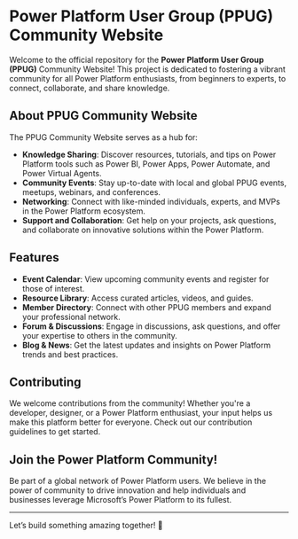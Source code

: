 # Power Platform User Group (PPUG) Community Website

Welcome to the official repository for the **Power Platform User Group (PPUG)** Community Website! This project is dedicated to fostering a vibrant community for all Power Platform enthusiasts, from beginners to experts, to connect, collaborate, and share knowledge.

## About PPUG Community Website

The PPUG Community Website serves as a hub for:
- **Knowledge Sharing**: Discover resources, tutorials, and tips on Power Platform tools such as Power BI, Power Apps, Power Automate, and Power Virtual Agents.
- **Community Events**: Stay up-to-date with local and global PPUG events, meetups, webinars, and conferences.
- **Networking**: Connect with like-minded individuals, experts, and MVPs in the Power Platform ecosystem.
- **Support and Collaboration**: Get help on your projects, ask questions, and collaborate on innovative solutions within the Power Platform.

## Features

- **Event Calendar**: View upcoming community events and register for those of interest.
- **Resource Library**: Access curated articles, videos, and guides.
- **Member Directory**: Connect with other PPUG members and expand your professional network.
- **Forum & Discussions**: Engage in discussions, ask questions, and offer your expertise to others in the community.
- **Blog & News**: Get the latest updates and insights on Power Platform trends and best practices.

## Contributing

We welcome contributions from the community! Whether you're a developer, designer, or a Power Platform enthusiast, your input helps us make this platform better for everyone. Check out our contribution guidelines to get started.

## Join the Power Platform Community!

Be part of a global network of Power Platform users. We believe in the power of community to drive innovation and help individuals and businesses leverage Microsoft’s Power Platform to its fullest.

--- 

Let’s build something amazing together! 🚀

